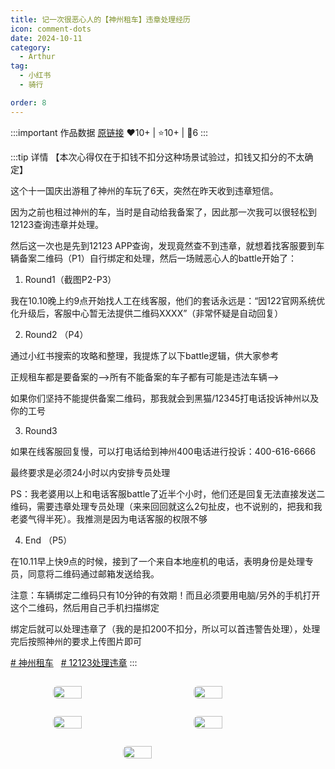 ```yaml
---
title: 记一次很恶心人的【神州租车】违章处理经历
icon: comment-dots
date: 2024-10-11
category:
  - Arthur
tag:
  - 小红书
  - 骑行

order: 8
---
```


:::important 作品数据
[原链接](http://xhslink.com/a/b2clSqx51muX)
❤️10+ | ⭐️10+ | 💬6
:::

:::tip 详情
【本次心得仅在于扣钱不扣分这种场景试验过，扣钱又扣分的不太确定】

这个十一国庆出游租了神州的车玩了6天，突然在昨天收到违章短信。

因为之前也租过神州的车，当时是自动给我备案了，因此那一次我可以很轻松到12123查询违章并处理。

然后这一次也是先到12123 APP查询，发现竟然查不到违章，就想着找客服要到车辆备案二维码（P1）自行绑定和处理，然后一场贼恶心人的battle开始了：

1. Round1（截图P2-P3）

我在10.10晚上约9点开始找人工在线客服，他们的套话永远是：“因122官网系统优化升级后，客服中心暂无法提供二维码XXXX”（非常怀疑是自动回复）

2. Round2 （P4）

通过小红书搜索的攻略和整理，我提炼了以下battle逻辑，供大家参考

正规租车都是要备案的-->所有不能备案的车子都有可能是违法车辆-->

如果你们坚持不能提供备案二维码，那我就会到黑猫/12345打电话投诉神州以及你的工号

3. Round3

如果在线客服回复慢，可以打电话给到神州400电话进行投诉：400-616-6666

最终要求是必须24小时以内安排专员处理

PS：我老婆用以上和电话客服battle了近半个小时，他们还是回复无法直接发送二维码，需要违章处理专员处理（来来回回就这么2句扯皮，也不说别的，把我和我老婆气得半死）。我推测是因为电话客服的权限不够

4. End （P5）

在10.11早上快9点的时候，接到了一个来自本地座机的电话，表明身份是处理专员，同意将二维码通过邮箱发送给我。

注意：车辆绑定二维码只有10分钟的有效期！而且必须要用电脑/另外的手机打开这个二维码，然后用自己手机扫描绑定

绑定后就可以处理违章了（我的是扣200不扣分，所以可以首违警告处理），处理完后按照神州的要求上传图片即可

[# 神州租车](https://www.xiaohongshu.com/search_result/?keyword=%E7%A5%9E%E5%B7%9E%E7%A7%9F%E8%BD%A6&type=54&source=web_note_detail_r10)   [# 12123处理违章](https://www.xiaohongshu.com/search_result/?keyword=12123%E5%A4%84%E7%90%86%E8%BF%9D%E7%AB%A0&type=54&source=web_note_detail_r10)
:::

<div class="image-preview">
<img src="https://pan.4a1801.life:11443/d/public/XHS_fsy/67088876000000001902d33d_1.webp" width="210px" style="margin: 5px;" align="center" />
<img src="https://pan.4a1801.life:11443/d/public/XHS_fsy/67088876000000001902d33d_2.webp" width="210px" style="margin: 5px;" align="center" />
<img src="https://pan.4a1801.life:11443/d/public/XHS_fsy/67088876000000001902d33d_3.webp" width="210px" style="margin: 5px;" align="center" />
<img src="https://pan.4a1801.life:11443/d/public/XHS_fsy/67088876000000001902d33d_4.webp" width="210px" style="margin: 5px;" align="center" />
<img src="https://pan.4a1801.life:11443/d/public/XHS_fsy/67088876000000001902d33d_5.webp" width="210px" style="margin: 5px;" align="center" />
</div>

<style>
  .image-preview {
    display: flex;
    justify-content: space-evenly;
    align-items: center;
    flex-wrap: wrap;
  }

  .image-preview > img {
     box-sizing: border-box;
     width: 32% !important;
     padding: 9px;
     border-radius: 16px;
  }

  @media (max-width: 719px){
    .image-preview > img {
      width: 50% !important;
    }
  }

  @media (max-width: 419px){
    .image-preview > img {
      width: 100% !important;
    }
  }
</style>